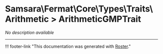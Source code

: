 # Samsara\Fermat\Core\Types\Traits\Arithmetic > ArithmeticGMPTrait

*No description available*



---
!!! footer-link "This documentation was generated with [Roster](https://jordanrl.github.io/Roster/)."